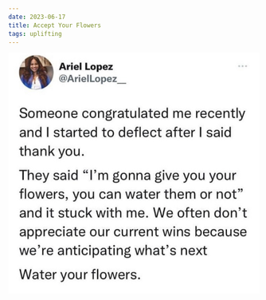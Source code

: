 ```yaml
---
date: 2023-06-17
title: Accept Your Flowers
tags: uplifting
---
```


![flowers.PNG](https://raw.githubusercontent.com/muneer78/muneer78.github.io/master/images/flowers.PNG)
